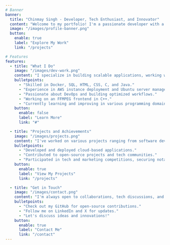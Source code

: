 ```yaml
---
# Banner
banner:
  title: "Chinmay Singh - Developer, Tech Enthusiast, and Innovator"
  content: "Welcome to my portfolio! I'm a passionate developer with a strong interest in technology, networking, and software development. Explore my work, projects, and experiences."
  image: "/images/profile-banner.png"
  button:
    enable: true
    label: "Explore My Work"
    link: "/projects"

# Features
features:
  - title: "What I Do"
    image: "/images/dev-work.png"
    content: "I specialize in building scalable applications, working with cloud infrastructure, and exploring cybersecurity and networking. My interests span across software development, system architecture, and automation."
    bulletpoints:
      - "Skilled in Docker, SQL, HTML, CSS, C, and Java."
      - "Experience in AWS instance deployment and Ubuntu server management."
      - "Passionate about DevOps and building optimized workflows."
      - "Working on an FFMPEG frontend in C++."
      - "Currently learning and improving in various programming domains."
    button:
      enable: false
      label: "Learn More"
      link: "#"

  - title: "Projects and Achievements"
    image: "/images/projects.png"
    content: "I've worked on various projects ranging from software development to networking solutions. My recent work includes an Identity and Access Management (IAM) system using SQL and a personal portfolio website."
    bulletpoints:
      - "Developed and deployed cloud-based applications."
      - "Contributed to open-source projects and tech communities."
      - "Participated in tech and marketing competitions, securing notable positions."
    button:
      enable: true
      label: "View My Projects"
      link: "/projects"

  - title: "Get in Touch"
    image: "/images/contact.png"
    content: "I'm always open to collaborations, tech discussions, and new opportunities. Feel free to reach out and connect with me."
    bulletpoints:
      - "Check out my GitHub for open-source contributions."
      - "Follow me on LinkedIn and X for updates."
      - "Let's discuss ideas and innovations!"
    button:
      enable: true
      label: "Contact Me"
      link: "/contact"
---
```


